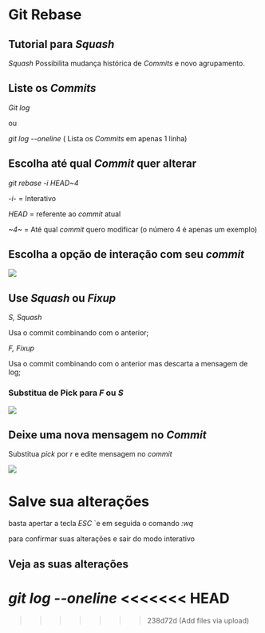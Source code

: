 # Git Rebase

## Tutorial para *Squash*

*Squash* Possibilita mudança histórica de *Commits* e novo agrupamento.

## Liste os *Commits*

*Git log*

ou 

*git log --oneline* ( Lista os *Commits* em apenas 1 linha)

## Escolha até qual *Commit* quer alterar

*git rebase -i HEAD~4* 

*-i*- = Interativo

*HEAD* = referente ao *commit* atual

*~4~* = Até qual *commit* quero modificar (o número 4 é apenas um exemplo)

## Escolha a opção de interação com seu *commit*

![](C:\Users\rafae\Downloads\lista%20rebase.png)

## Use *Squash* ou *Fixup*

*S, Squash*

Usa o commit combinando com o anterior;

*F, Fixup* 

Usa o commit combinando com o anterior mas descarta a mensagem de log;

### Substitua de Pick para *F* ou *S*

![](C:\Users\rafae\Downloads\1_6A0y666_mP_VOa4hl6t0RA.png)

## Deixe uma nova mensagem no *Commit*

Substitua *pick* por *r* e edite mensagem no *commit*

![](C:\Users\rafae\Downloads\1_llZS2gI0lrMf1JnvrbnpbA.png)

# Salve sua alterações

 basta apertar a tecla *ESC* `e em seguida o comando *:wq* 

para confirmar suas alterações e sair do modo interativo

## Veja as suas alterações

*git log --oneline*
<<<<<<< HEAD
=======


>>>>>>> 238d72d (Add files via upload)
